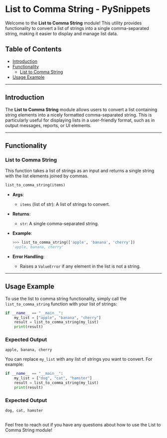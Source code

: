 # List to Comma String - PySnippets

Welcome to the **List to Comma String** module! This utility provides functionality to convert a list of strings into a single comma-separated string, making it easier to display and manage list data.

## Table of Contents

- [Introduction](#introduction)
- [Functionality](#functionality)
  - [List to Comma String](#list-to-comma-string)
- [Usage Example](#usage-example)

---

## Introduction

The **List to Comma String** module allows users to convert a list containing string elements into a nicely formatted comma-separated string. This is particularly useful for displaying lists in a user-friendly format, such as in output messages, reports, or UI elements.

---

## Functionality

### List to Comma String

This function takes a list of strings as an input and returns a single string with the list elements joined by commas.

```python
list_to_comma_string(items)
```

- **Args**: 
  - `items` (list of str): A list of strings to convert.
  
- **Returns**: 
  - `str`: A single comma-separated string.
  
- **Example**:
  ```python
  >>> list_to_comma_string(['apple', 'banana', 'cherry'])
  'apple, banana, cherry'
  ```

- **Error Handling**: 
  - Raises a `ValueError` if any element in the list is not a string.
  
---

## Usage Example

To use the list to comma string functionality, simply call the `list_to_comma_string` function with your list of strings:

```python
if __name__ == "__main__":
    my_list = ["apple", "banana", "cherry"]
    result = list_to_comma_string(my_list)
    print(result)  
```

### Expected Output

```
apple, banana, cherry
```

You can replace `my_list` with any list of strings you want to convert. For example:

```python
if __name__ == "__main__":
    my_list = ["dog", "cat", "hamster"]
    result = list_to_comma_string(my_list)
    print(result)  
```

### Expected Output

```
dog, cat, hamster
```
##
Feel free to reach out if you have any questions about how to use the List to Comma String module!

